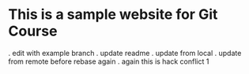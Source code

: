 # This is a sample website for Git Course

. edit with example branch
. update readme
. update from local
. update from remote before rebase again
. again
this is hack
conflict 1

